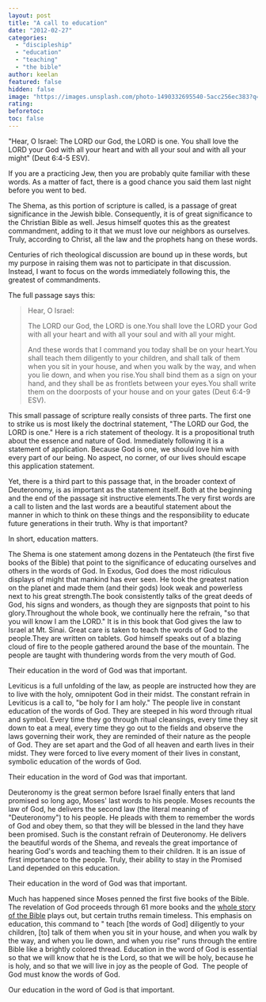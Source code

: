 ```yaml
---
layout: post
title: "A call to education"
date: "2012-02-27"
categories: 
  - "discipleship"
  - "education"
  - "teaching"
  - "the bible"
author: keelan
featured: false
hidden: false
image: "https://images.unsplash.com/photo-1490332695540-5acc256ec383?q=80\&w=870\&auto=format\&fit=crop\&ixlib=rb-4.0.3\&ixid=M3wxMjA3fDB8MHxwaG90by1wYWdlfHx8fGVufDB8fHx8fA%3D%3D"
rating:
beforetoc:
toc: false
---
```


"Hear, O Israel: The LORD our God, the LORD is one. You shall love the LORD your God with all your heart and with all your soul and with all your might" (Deut 6:4-5 ESV).

If you are a practicing Jew, then you are probably quite familiar with these words. As a matter of fact, there is a good chance you said them last night before you went to bed.

The Shema, as this portion of scripture is called, is a passage of great significance in the Jewish bible. Consequently, it is of great significance to the Christian Bible as well. Jesus himself quotes this as the greatest commandment, adding to it that we must love our neighbors as ourselves. Truly, according to Christ, all the law and the prophets hang on these words.

Centuries of rich theological discussion are bound up in these words, but my purpose in raising them was not to participate in that discussion. Instead, I want to focus on the words immediately following this, the greatest of commandments.

The full passage says this:

> Hear, O Israel:
> 
> The LORD our God, the LORD is one.You shall love the LORD your God with all your heart and with all your soul and with all your might.
> 
> And these words that I command you today shall be on your heart.You shall teach them diligently to your children, and shall talk of them when you sit in your house, and when you walk by the way, and when you lie down, and when you rise.You shall bind them as a sign on your hand, and they shall be as frontlets between your eyes.You shall write them on the doorposts of your house and on your gates (Deut 6:4-9 ESV).

This small passage of scripture really consists of three parts. The first one to strike us is most likely the doctrinal statement, "The LORD our God, the LORD is one." Here is a rich statement of theology. It is a propositional truth about the essence and nature of God. Immediately following it is a statement of application. Because God is one, we should love him with every part of our being. No aspect, no corner, of our lives should escape this application statement.

Yet, there is a third part to this passage that, in the broader context of Deuteronomy, is as important as the statement itself. Both at the beginning and the end of the passage sit instructive elements.The very first words are a call to listen and the last words are a beautiful statement about the manner in which to think on these things and the responsibility to educate future generations in their truth. Why is that important?

In short, education matters.

The Shema is one statement among dozens in the Pentateuch (the first five books of the Bible) that point to the significance of educating ourselves and others in the words of God. In Exodus, God does the most ridiculous displays of might that mankind has ever seen. He took the greatest nation on the planet and made them (and their gods) look weak and powerless next to his great strength.The book consistently talks of the great deeds of God, his signs and wonders, as though they are signposts that point to his glory.Throughout the whole book, we continually here the refrain, "so that you will know I am the LORD." It is in this book that God gives the law to Israel at Mt. Sinai. Great care is taken to teach the words of God to the people.They are written on tablets. God himself speaks out of a blazing cloud of fire to the people gathered around the base of the mountain. The people are taught with thundering words from the very mouth of God.

Their education in the word of God was that important.

Leviticus is a full unfolding of the law, as people are instructed how they are to live with the holy, omnipotent God in their midst. The constant refrain in Leviticus is a call to, "be holy for I am holy." The people live in constant education of the words of God. They are steeped in his word through ritual and symbol. Every time they go through ritual cleansings, every time they sit down to eat a meal, every time they go out to the fields and observe the laws governing their work, they are reminded of their nature as the people of God. They are set apart and the God of all heaven and earth lives in their midst. They were forced to live every moment of their lives in constant, symbolic education of the words of God.

Their education in the word of God was that important.

Deuteronomy is the great sermon before Israel finally enters that land promised so long ago, Moses' last words to his people. Moses recounts the law of God, he delivers the second law (the literal meaning of "Deuteronomy") to his people. He pleads with them to remember the words of God and obey them, so that they will be blessed in the land they have been promised. Such is the constant refrain of Deuteronomy. He delivers the beautiful words of the Shema, and reveals the great importance of hearing God's words and teaching them to their children. It is an issue of first importance to the people. Truly, their ability to stay in the Promised Land depended on this education.

Their education in the word of God was that important.

Much has happened since Moses penned the first five books of the Bible. The revelation of God proceeds through 61 more books and the [whole story of the Bible](http://blog.keelancook.com/2012/02/one-big-story.html "One big story") plays out, but certain truths remain timeless. This emphasis on education, this command to " teach \[the words of God\] diligently to your children, \[to\] talk of them when you sit in your house, and when you walk by the way, and when you lie down, and when you rise" runs through the entire Bible like a brightly colored thread. Education in the word of God is essential so that we will know that he is the Lord, so that we will be holy, because he is holy, and so that we will live in joy as the people of God.  The people of God must know the words of God.

Our education in the word of God is that important.
